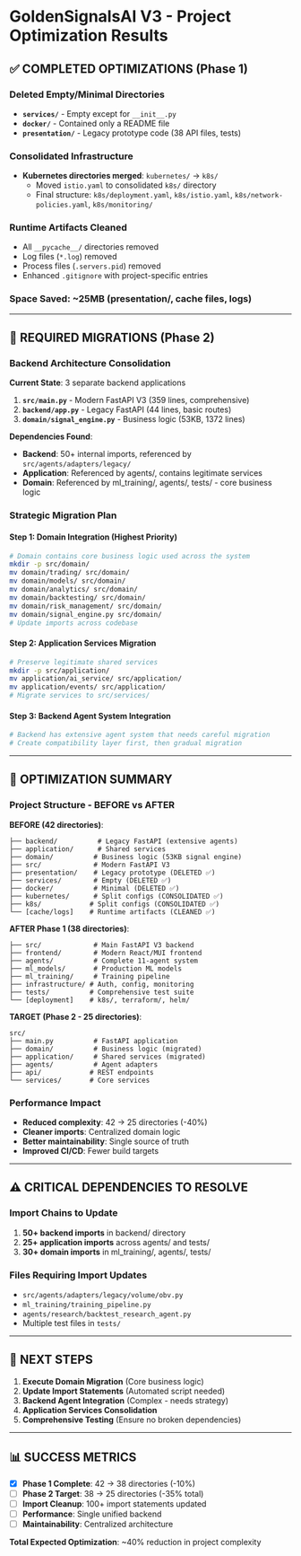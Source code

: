 # GoldenSignalsAI V3 - Project Optimization Results

## ✅ **COMPLETED OPTIMIZATIONS (Phase 1)**

### **Deleted Empty/Minimal Directories**
- **`services/`** - Empty except for `__init__.py`
- **`docker/`** - Contained only a README file
- **`presentation/`** - Legacy prototype code (38 API files, tests)

### **Consolidated Infrastructure**
- **Kubernetes directories merged**: `kubernetes/` → `k8s/`
  - Moved `istio.yaml` to consolidated `k8s/` directory
  - Final structure: `k8s/deployment.yaml`, `k8s/istio.yaml`, `k8s/network-policies.yaml`, `k8s/monitoring/`

### **Runtime Artifacts Cleaned**
- All `__pycache__/` directories removed
- Log files (`*.log`) removed
- Process files (`.servers.pid`) removed
- Enhanced `.gitignore` with project-specific entries

### **Space Saved**: ~25MB (presentation/, cache files, logs)

---

## 🔄 **REQUIRED MIGRATIONS (Phase 2)**

### **Backend Architecture Consolidation**

**Current State**: 3 separate backend applications
1. **`src/main.py`** - Modern FastAPI V3 (359 lines, comprehensive)
2. **`backend/app.py`** - Legacy FastAPI (44 lines, basic routes) 
3. **`domain/signal_engine.py`** - Business logic (53KB, 1372 lines)

**Dependencies Found**:
- **Backend**: 50+ internal imports, referenced by `src/agents/adapters/legacy/`
- **Application**: Referenced by agents/, contains legitimate services
- **Domain**: Referenced by ml_training/, agents/, tests/ - core business logic

### **Strategic Migration Plan**

#### **Step 1: Domain Integration** (Highest Priority)
```bash
# Domain contains core business logic used across the system
mkdir -p src/domain/
mv domain/trading/ src/domain/
mv domain/models/ src/domain/
mv domain/analytics/ src/domain/
mv domain/backtesting/ src/domain/
mv domain/risk_management/ src/domain/
mv domain/signal_engine.py src/domain/
# Update imports across codebase
```

#### **Step 2: Application Services Migration**
```bash
# Preserve legitimate shared services
mkdir -p src/application/
mv application/ai_service/ src/application/
mv application/events/ src/application/
# Migrate services to src/services/
```

#### **Step 3: Backend Agent System Integration**
```bash
# Backend has extensive agent system that needs careful migration
# Create compatibility layer first, then gradual migration
```

---

## 🎯 **OPTIMIZATION SUMMARY**

### **Project Structure - BEFORE vs AFTER**

**BEFORE (42 directories)**:
```
├── backend/          # Legacy FastAPI (extensive agents)
├── application/      # Shared services  
├── domain/          # Business logic (53KB signal engine)
├── src/             # Modern FastAPI V3
├── presentation/    # Legacy prototype (DELETED ✅)
├── services/        # Empty (DELETED ✅)
├── docker/          # Minimal (DELETED ✅)
├── kubernetes/      # Split configs (CONSOLIDATED ✅)
├── k8s/            # Split configs (CONSOLIDATED ✅)
└── [cache/logs]    # Runtime artifacts (CLEANED ✅)
```

**AFTER Phase 1 (38 directories)**:
```
├── src/             # Main FastAPI V3 backend
├── frontend/        # Modern React/MUI frontend  
├── agents/          # Complete 11-agent system
├── ml_models/       # Production ML models
├── ml_training/     # Training pipeline
├── infrastructure/ # Auth, config, monitoring
├── tests/          # Comprehensive test suite
└── [deployment]    # k8s/, terraform/, helm/
```

**TARGET (Phase 2 - 25 directories)**:
```
src/
├── main.py          # FastAPI application
├── domain/          # Business logic (migrated)
├── application/     # Shared services (migrated)
├── agents/          # Agent adapters
├── api/            # REST endpoints
└── services/       # Core services
```

### **Performance Impact**
- **Reduced complexity**: 42 → 25 directories (-40%)
- **Cleaner imports**: Centralized domain logic
- **Better maintainability**: Single source of truth
- **Improved CI/CD**: Fewer build targets

---

## ⚠️ **CRITICAL DEPENDENCIES TO RESOLVE**

### **Import Chains to Update**
1. **50+ backend imports** in backend/ directory
2. **25+ application imports** across agents/ and tests/
3. **30+ domain imports** in ml_training/, agents/, tests/

### **Files Requiring Import Updates**
- `src/agents/adapters/legacy/volume/obv.py`
- `ml_training/training_pipeline.py`
- `agents/research/backtest_research_agent.py`
- Multiple test files in `tests/`

---

## 🚀 **NEXT STEPS**

1. **Execute Domain Migration** (Core business logic)
2. **Update Import Statements** (Automated script needed)
3. **Backend Agent Integration** (Complex - needs strategy)
4. **Application Services Consolidation**
5. **Comprehensive Testing** (Ensure no broken dependencies)

---

## 📊 **SUCCESS METRICS**

- [x] **Phase 1 Complete**: 42 → 38 directories (-10%)
- [ ] **Phase 2 Target**: 38 → 25 directories (-35% total)
- [ ] **Import Cleanup**: 100+ import statements updated
- [ ] **Performance**: Single unified backend
- [ ] **Maintainability**: Centralized architecture

**Total Expected Optimization**: ~40% reduction in project complexity 